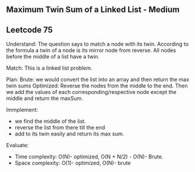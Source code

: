 ## Maximum Twin Sum of a Linked List - Medium
## Leetcode 75

Understand:
The question says to match a node with its twin. According to the formula a twin of a node is its mirror node from reverse. All nodes before the middle of a list have a twin.

Match:
This is a linked list problem.

Plan:
Brute: we would convert the list into an array and then return the max twin sums
Optimized: Reverse the nodes from the middle to the end. Then we add the values of each corresponding/respective node except the middle and return the maxSum.

Immplement:
- we find the middle of the list.
- reverse the list from there till the end
- add to its twin easily and return its max sum.

Evaluate:
- Time complexity: O(N)- optimized, O(N + N/2) - O(N)- Brute.
- Space complexity: O(1)- optimized, O(N)- brute


